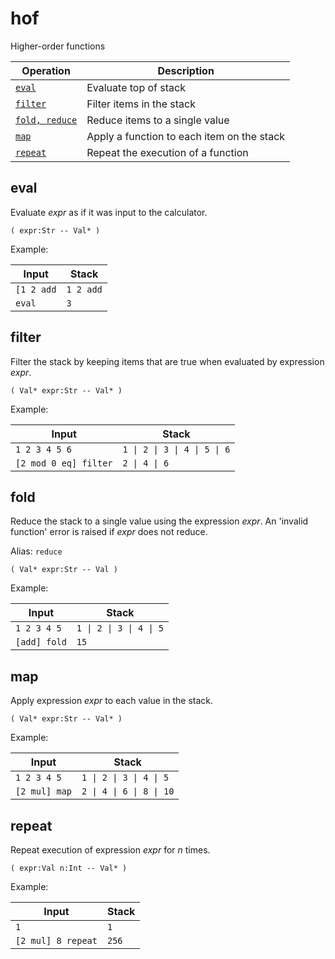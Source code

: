 <!-- Document generated by "gen-doc"; DO NOT EDIT -->
# hof

Higher-order functions

| Operation          | Description
|--------------------|---------------
| [`eval`](#eval)    | Evaluate top of stack
| [`filter`](#filter) | Filter items in the stack
| [`fold, reduce`](#fold) | Reduce items to a single value
| [`map`](#map)      | Apply a function to each item on the stack
| [`repeat`](#repeat) | Repeat the execution of a function


## eval

Evaluate *expr* as if it was input to the calculator.

```
( expr:Str -- Val* )
```

Example:

<!-- test: eval -->

| Input      | Stack
|------------|---------------
| `[1 2 add` | `1 2 add`
| `eval    ` | `3`

## filter

Filter the stack by keeping items that are true when evaluated by
expression *expr*.

```
( Val* expr:Str -- Val* )
```

Example:

<!-- test: filter -->

| Input                 | Stack
|-----------------------|---------------
| `1 2 3 4 5 6        ` | `1 \| 2 \| 3 \| 4 \| 5 \| 6`
| `[2 mod 0 eq] filter` | `2 \| 4 \| 6`

## fold

Reduce the stack to a single value using the expression *expr*. An
'invalid function' error is raised if *expr* does not reduce.

Alias: `reduce`

```
( Val* expr:Str -- Val )
```

Example:

<!-- test: fold -->

| Input        | Stack
|--------------|---------------
| `1 2 3 4 5 ` | `1 \| 2 \| 3 \| 4 \| 5`
| `[add] fold` | `15`

## map

Apply expression *expr* to each value in the stack.

```
( Val* expr:Str -- Val* )
```

Example:

<!-- test: map -->

| Input         | Stack
|---------------|---------------
| `1 2 3 4 5  ` | `1 \| 2 \| 3 \| 4 \| 5`
| `[2 mul] map` | `2 \| 4 \| 6 \| 8 \| 10`

## repeat

Repeat execution of expression *expr* for *n* times.

```
( expr:Val n:Int -- Val* )
```

Example:

<!-- test: repeat -->

| Input              | Stack
|--------------------|---------------
| `1               ` | `1`
| `[2 mul] 8 repeat` | `256`
